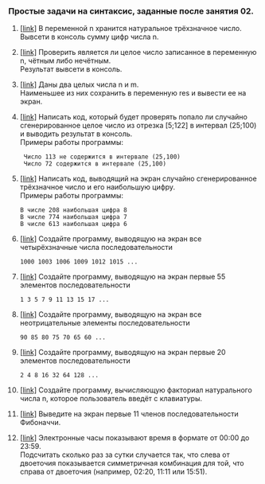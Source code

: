 ### Простые задачи на синтаксис, заданные после занятия 02.

01. [[link]](Exercise01.java) В переменной n хранится натуральное трёхзначное число.  
    Вывсети в консоль сумму цифр числа n.    

02. [[link]](Exercise02.java) Проверить является ли целое число записанное в переменную n, чётным либо нечётным.  
    Результат вывсети в консоль.
03. [[link]](Exercise03.java) Даны два целых числа n и m.  
    Наименьшее из них сохранить в переменную res и вывести ее на экран.
04. [[link]](Exercise04.java) Написать код, который будет проверять попало ли случайно сгенерированное целое число 
    из отрезка [5;122] в интервал (25;100) и выводить результат в консоль.  
    Примеры работы программы:
    
         Число 113 не содержится в интервале (25,100)
         Число 72 содержится в интервале (25,100)
05. [[link]](Exercise05.java) Написать код, выводящий на экран случайно сгенерированное трёхзначное число 
    и его наибольшую цифру.  
    Примеры работы программы:
    
        В числе 208 наибольшая цифра 8
        В числе 774 наибольшая цифра 7
        В числе 613 наибольшая цифра 6
06. [[link]](Exercise06.java) Создайте программу, выводящую на экран все четырёхзначные числа последовательности  
    
        1000 1003 1006 1009 1012 1015 ...
07. [[link]](Exercise07.java) Создайте программу, выводящую на экран первые 55 элементов последовательности
    
        1 3 5 7 9 11 13 15 17 ...

08. [[link]](Exercise08.java) Создайте программу, выводящую на экран все неотрицательные элементы последовательности

        90 85 80 75 70 65 60 ...
09. [[link]](Exercise09.java) Создайте программу, выводящую на экран первые 20 элементов последовательности  
        
        2 4 8 16 32 64 128 ...

10. [[link]](Exercise10.java) Создайте программу, вычисляющую факториал натурального числа n,
    которое пользователь введёт с клавиатуры.
11. [[link]](Exercise11.java) Выведите на экран первые 11 членов последовательности Фибоначчи. 
12. [[link]](Exercise12.java) Электронные часы показывают время в формате от 00:00 до 23:59.  
    Подсчитать сколько раз за сутки случается так, что слева от двоеточия показывается симметричная комбинация для той, 
    что справа от двоеточия (например, 02:20, 11:11 или 15:51).